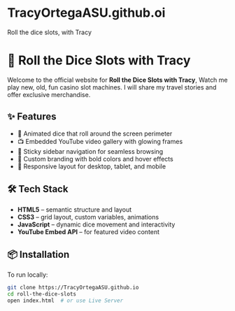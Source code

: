 # TracyOrtegaASU.github.oi
Roll the dice slots, with Tracy
# 🎰 Roll the Dice Slots with Tracy

Welcome to the official website for **Roll the Dice Slots with Tracy**,  Watch me play new, old, fun casino slot machines. I will share my travel stories and offer exclusive merchandise. 

## ✨ Features

- 🎲 Animated dice that roll around the screen perimeter
- 📺 Embedded YouTube video gallery with glowing frames
- 🧭 Sticky sidebar navigation for seamless browsing
- 🎨 Custom branding with bold colors and hover effects
- 📱 Responsive layout for desktop, tablet, and mobile

## 🛠 Tech Stack

- **HTML5** – semantic structure and layout
- **CSS3** – grid layout, custom variables, animations
- **JavaScript** – dynamic dice movement and interactivity
- **YouTube Embed API** – for featured video content

## 📦 Installation

To run locally:

```bash
git clone https://TracyOrtegaASU.github.io
cd roll-the-dice-slots
open index.html  # or use Live Server
